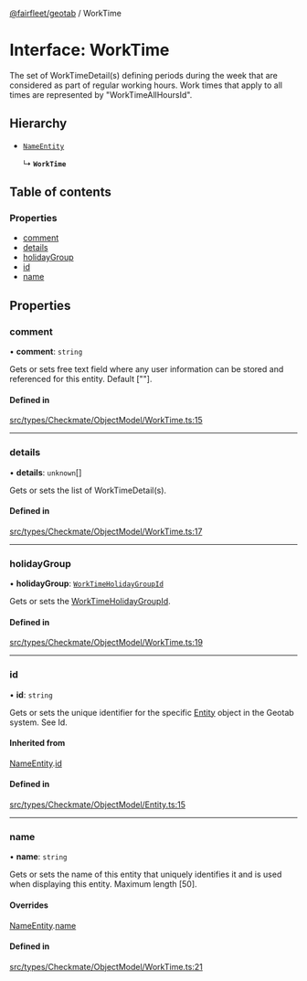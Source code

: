 [@fairfleet/geotab](../README.md) / WorkTime

# Interface: WorkTime

The set of WorkTimeDetail(s)
 defining periods during the week that are considered as part of regular working hours. Work times that apply to all
 times are represented by "WorkTimeAllHoursId".

## Hierarchy

- [`NameEntity`](NameEntity.md)

  ↳ **`WorkTime`**

## Table of contents

### Properties

- [comment](WorkTime.md#comment)
- [details](WorkTime.md#details)
- [holidayGroup](WorkTime.md#holidaygroup)
- [id](WorkTime.md#id)
- [name](WorkTime.md#name)

## Properties

### comment

• **comment**: `string`

Gets or sets free text field where any user information can be stored and referenced for this entity. Default [""].

#### Defined in

[src/types/Checkmate/ObjectModel/WorkTime.ts:15](https://github.com/fairfleet/geotab/blob/d57d931/src/types/Checkmate/ObjectModel/WorkTime.ts#L15)

___

### details

• **details**: `unknown`[]

Gets or sets the list of WorkTimeDetail(s).

#### Defined in

[src/types/Checkmate/ObjectModel/WorkTime.ts:17](https://github.com/fairfleet/geotab/blob/d57d931/src/types/Checkmate/ObjectModel/WorkTime.ts#L17)

___

### holidayGroup

• **holidayGroup**: [`WorkTimeHolidayGroupId`](WorkTimeHolidayGroupId.md)

Gets or sets the [WorkTimeHolidayGroupId](WorkTimeHolidayGroupId.md).

#### Defined in

[src/types/Checkmate/ObjectModel/WorkTime.ts:19](https://github.com/fairfleet/geotab/blob/d57d931/src/types/Checkmate/ObjectModel/WorkTime.ts#L19)

___

### id

• **id**: `string`

Gets or sets the unique identifier for the specific [Entity](Entity.md) object in the Geotab system. See Id.

#### Inherited from

[NameEntity](NameEntity.md).[id](NameEntity.md#id)

#### Defined in

[src/types/Checkmate/ObjectModel/Entity.ts:15](https://github.com/fairfleet/geotab/blob/d57d931/src/types/Checkmate/ObjectModel/Entity.ts#L15)

___

### name

• **name**: `string`

Gets or sets the name of this entity that uniquely identifies it and is used when displaying this entity. Maximum length [50].

#### Overrides

[NameEntity](NameEntity.md).[name](NameEntity.md#name)

#### Defined in

[src/types/Checkmate/ObjectModel/WorkTime.ts:21](https://github.com/fairfleet/geotab/blob/d57d931/src/types/Checkmate/ObjectModel/WorkTime.ts#L21)
